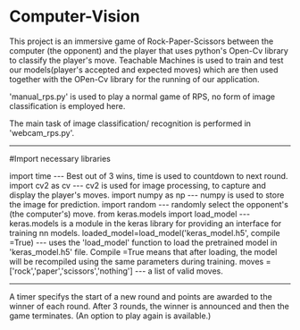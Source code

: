 # Computer-Vision
This project is an immersive game of Rock-Paper-Scissors between the computer (the opponent) and the player that uses python's Open-Cv library to classify the player's move. 
Teachable Machines is used to train and test our models(player's accepted and expected moves) which are then used together with the OPen-Cv library for the running of our application.

'manual_rps.py' is used to play a normal game of RPS, no form of image classification is employed here. 

The main task of image classification/ recognition is performed in 'webcam_rps.py'. 

--------------------------------

#Import necessary libraries

import time 
--- Best out of 3 wins, time is used to countdown to next round.
import cv2 as cv 
--- cv2 is used for image processing, to capture and display the player's moves. 
import numpy as np
--- numpy is used to store the image for prediction.
import random 
--- randomly select the opponent's (the computer's) move.
from keras.models import load_model --- keras.models is a module in the keras library for providing an interface for training nn models.
loaded_model=load_model('keras_model.h5', compile =True) 
--- uses the 'load_model' function to load the pretrained model in 'keras_model.h5' file. Compile =True means that after loading, the model will be recompiled using the same parameters during training. 
moves =['rock','paper','scissors','nothing'] 
--- a list of valid moves. 

--------------------------------
A timer specifys the start of a new round and points are awarded to the winner of each round. After 3 rounds, the winner is announced and then the game terminates. (An option to play again is available.)
